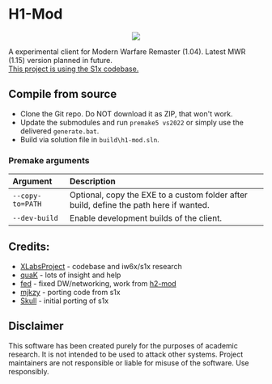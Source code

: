 # H1-Mod

<p align="center">
  <img alig src="https://cdn.discordapp.com/attachments/895680402142941194/938488726391242842/splash.png"/>
</p>

A experimental client for Modern Warfare Remaster (1.04). Latest MWR (1.15) version planned in future. <br>
[This project is using the S1x codebase.](https://github.com/XLabsProject/s1x-client)

## Compile from source

- Clone the Git repo. Do NOT download it as ZIP, that won't work.
- Update the submodules and run `premake5 vs2022` or simply use the delivered `generate.bat`.
- Build via solution file in `build\h1-mod.sln`.

### Premake arguments

| Argument                    | Description                                    |
|:----------------------------|:-----------------------------------------------|
| `--copy-to=PATH`            | Optional, copy the EXE to a custom folder after build, define the path here if wanted. |
| `--dev-build`               | Enable development builds of the client. |

## Credits:

- [XLabsProject](https://github.com/XLabsProject) - codebase and iw6x/s1x research
- [quaK](https://github.com/Joelrau) - lots of insight and help
- [fed](https://github.com/fedddddd) - fixed DW/networking, work from [h2-mod](https://github.com/fedddddd/h2-mod)
- [mjkzy](https://github.com/mjkzy) - porting code from s1x
- [Skull](https://github.com/skkuull) - initial porting of s1x

## Disclaimer

This software has been created purely for the purposes of academic research. It is not intended to be used to attack other systems. Project maintainers are not responsible or liable for misuse of the software. Use responsibly.
